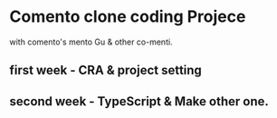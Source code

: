 # Comento clone coding Projece

with comento's mento Gu & other co-menti.

## first week - CRA & project setting

## second week - TypeScript & Make other one.
